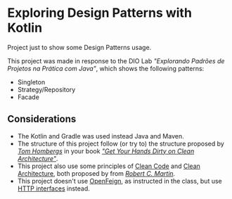 # Exploring Design Patterns with Kotlin

Project just to show some Design Patterns usage. 

This project was made in response to the DIO Lab _"Explorando Padrões de Projetos na Prática com Java"_, which shows the following patterns:
- Singleton
- Strategy/Repository
- Facade

## Considerations 
- The Kotlin and Gradle was used instead Java and Maven.
- The structure of this project follow (or try to) the structure proposed by _[Tom Hombergs](https://github.com/thombergs)_ in your book _["Get Your Hands Dirty on Clean Architecture"](https://leanpub.com/get-your-hands-dirty-on-clean-architecture)_.
- This project also use some principles of [Clean Code](https://www.amazon.com/Clean-Code-Handbook-Software-Craftsmanship/dp/0132350882) and [Clean Architecture](https://www.amazon.com/dp/0134494164), both proposed by from _[Robert C. Martin](http://cleancoder.com/products)_.
- This project doesn't use [OpenFeign](https://spring.io/projects/spring-cloud-openfeign), as instructed in the class, but use [HTTP interfaces](https://docs.spring.io/spring-framework/docs/6.0.0/reference/html/integration.html#rest-http-interface) instead.    


